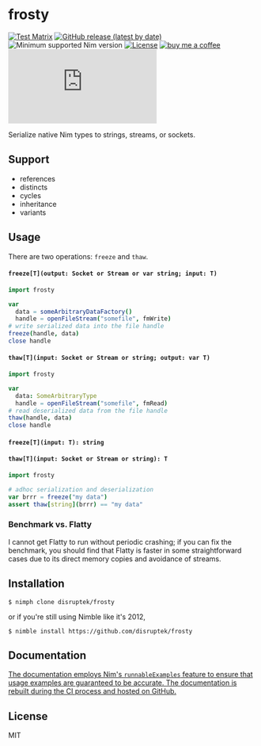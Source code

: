 # frosty

[![Test Matrix](https://github.com/disruptek/frosty/workflows/CI/badge.svg)](https://github.com/disruptek/frosty/actions?query=workflow%3ACI)
[![GitHub release (latest by date)](https://img.shields.io/github/v/release/disruptek/frosty?style=flat)](https://github.com/disruptek/frosty/releases/latest)
![Minimum supported Nim version](https://img.shields.io/badge/nim-1.5.1%2B-informational?style=flat&logo=nim)
[![License](https://img.shields.io/github/license/disruptek/frosty?style=flat)](#license)
[![buy me a coffee](https://img.shields.io/badge/donate-buy%20me%20a%20coffee-orange.svg)](https://www.buymeacoffee.com/disruptek)
[![Matrix](https://img.shields.io/matrix/disruptek:matrix.org?style=flat&logo=matrix)](https://matrix.to/#/#disruptek:matrix.org)

Serialize native Nim types to strings, streams, or sockets.

## Support

- references
- distincts
- cycles
- inheritance
- variants

## Usage

There are two operations: `freeze` and `thaw`.

#### `freeze[T](output: Socket or Stream or var string; input: T)`
```nim
import frosty

var
  data = someArbitraryDataFactory()
  handle = openFileStream("somefile", fmWrite)
# write serialized data into the file handle
freeze(handle, data)
close handle
```

#### `thaw[T](input: Socket or Stream or string; output: var T)`
```nim
import frosty

var
  data: SomeArbitraryType
  handle = openFileStream("somefile", fmRead)
# read deserialized data from the file handle
thaw(handle, data)
close handle
```

#### `freeze[T](input: T): string`
#### `thaw[T](input: Socket or Stream or string): T`
```nim
import frosty

# adhoc serialization and deserialization
var brrr = freeze("my data")
assert thaw[string](brrr) == "my data"
```

### Benchmark vs. Flatty

I cannot get Flatty to run without periodic crashing; if you can fix the
benchmark, you should find that Flatty is faster in some straightforward
cases due to its direct memory copies and avoidance of streams.

## Installation

```
$ nimph clone disruptek/frosty
```
or if you're still using Nimble like it's 2012,
```
$ nimble install https://github.com/disruptek/frosty
```

## Documentation

[The documentation employs Nim's `runnableExamples` feature to
ensure that usage examples are guaranteed to be accurate. The
documentation is rebuilt during the CI process and hosted on
GitHub.](https://disruptek.github.io/frosty/frosty.html)

## License
MIT
